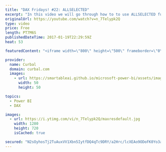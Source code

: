 ```yaml
---
title: "DAX Fridays! #22: ALLSELECTED"
excerpt: "In this video we will go through how to to use ALLSELECTED function in DAX.  Link to pbix file:https://curbal.com/blog/glossary/allselected-dax  PREVIOUS VIDEO: NEXT VIDEO:   Looking for a download file? Go to our Download Center: https://curbal.com/donwload-center  SUBSCRIBE to learn more about Power"
originalUrl: https://youtube.com/watch?v=n_7Telypk2Q
type: video
price: Free
length: PT7M6S
publishedDateTime: 2017-01-19T22:29:59Z
heat: 53

featuredContent: "<iframe width=\"800\" height=\"500\" frameborder=\"0\" src=\"https://www.youtube.com/embed/n_7Telypk2Q\" allow=\"accelerometer; autoplay; encrypted-media; gyroscope; picture-in-picture\" allowfullscreen></iframe>"

provider:
  name: Curbal
  domain: curbal.com
  images:
    - url: https://smartableai.github.io/microsoft-power-bi/assets/images/organizations/curbal.com-50x50.jpg
      width: 50
      height: 50

topics:
  - Power BI
  - DAX

images:
  - url: https://i.ytimg.com/vi/n_7Telypk2Q/maxresdefault.jpg
    width: 1280
    height: 720
    isCached: true

secured: "N2sOyhosTj2TuAuxVV1Xbn5IytfDQ4qTc9DRY/a2Hrc/lcXEAo9ODoFK0Yo3au3k91l5DnW2jhE9XjuYdzYsQUtdHAjXOn/B9jniaafWcC/sZooFBkeemLR0L8VP2sRnE6INvjbZDKn4LpaR1c9um+mtA5DaYCSwzY1ul8F3h7VBWth6NKL2eELrUIslQx0DeeIuZkZD58tfr5fovBcCaD5KWKUeG4fltW0kOMMcQxwnPu/RrpMh578qQWpk79ixjIPnpti6rjDPhanAMo3Zyp/3+2zhYgdUVh/LFLNzNZfFJ0bY1NzMR3hgiZmc7UXycvQw6hWbbynbYvdSA/lEkzwrRSiStvXqbjg1ai0fOdb5BcyUZhT2IlHOhXf8K7JcwFzJxKMhc97In0ZkwYTzCk15kFfwNFPXxhMvkf/R19I=;+EReL/h/kyYaqMfW8uQ0kQ=="
---
```


